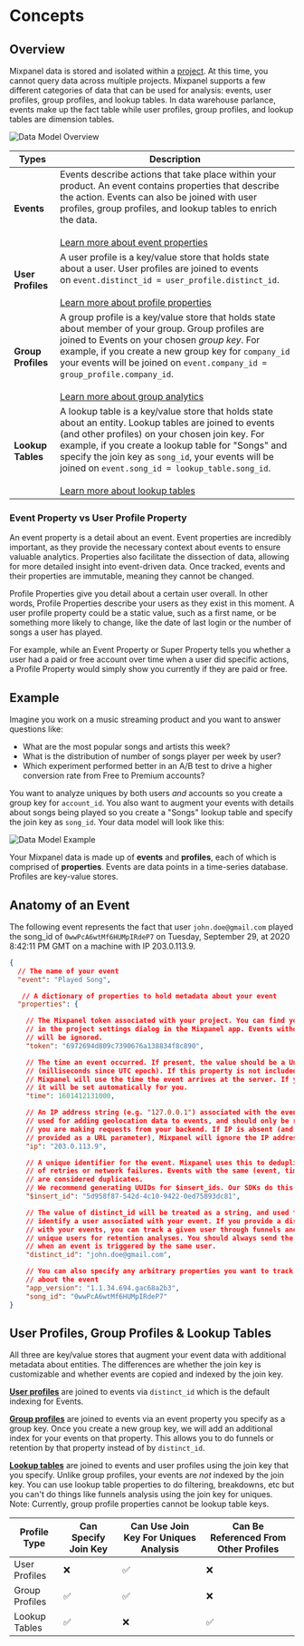 # Concepts

## Overview

Mixpanel data is stored and isolated within a [project](/docs/orgs-and-projects/managing-projects). At this time, you cannot query data across multiple projects. Mixpanel supports a few different categories of data that can be used for analysis: events, user profiles, group profiles, and lookup tables. In data warehouse parlance, events make up the fact table while user profiles, group profiles, and lookup tables are dimension tables.

![Data Model Overview](/Data%20Model%20Overview.png)

| Types | Description |
|----------|-------------------|
| **Events** | Events describe actions that take place within your product. An event contains properties that describe the action. Events can also be joined with user profiles, group profiles, and lookup tables to enrich the data. <br><br> [Learn more about event properties](/docs/data-structure/events-and-properties) |
| **User Profiles** | A user profile is a key/value store that holds state about a user. User profiles are joined to events on `event.distinct_id = user_profile.distinct_id`. <br><br> [Learn more about profile properties](/docs/data-structure/events-and-properties) |
| **Group Profiles** | A group profile is a key/value store that holds state about member of your group. Group profiles are joined to Events on your chosen _group key_. For example, if you create a new group key for `company_id` your events will be joined on `event.company_id = group_profile.company_id`. <br><br> [Learn more about group analytics](/docs/data-structure/advanced/group-analytics) |
| **Lookup Tables** | A lookup table is a key/value store that holds state about an entity. Lookup tables are joined to events (and other profiles) on your chosen join key. For example, if you create a lookup table for "Songs" and specify the join key as `song_id`, your events will be joined on `event.song_id = lookup_table.song_id`. <br><br>[Learn more about lookup tables](/docs/data-structure/lookup-tables) |

### Event Property vs User Profile Property

An event property is a detail about an event.  Event properties are incredibly important, as they provide the necessary context about events to ensure valuable analytics. Properties also facilitate the dissection of data, allowing for more detailed insight into event-driven data. Once tracked, events and their properties are immutable, meaning they cannot be changed.

Profile Properties give you detail about a certain user overall. In other words, Profile Properties describe your users as they exist in this moment. A user profile property could be a static value, such as a first name, or be something more likely to change, like the date of last login or the number of songs a user has played.

For example, while an Event Property or Super Property tells you whether a user had a paid or free account over time when a user did specific actions, a Profile Property would simply show you currently if they are paid or free.

## Example

Imagine you work on a music streaming product and you want to answer questions like: 

- What are the most popular songs and artists this week?
- What is the distribution of number of songs player per week by user?
- Which experiment performed better in an A/B test to drive a higher conversion rate from Free to Premium accounts?

You want to analyze uniques by both users *and* accounts so you create a group key for `account_id`. You also want to augment your events with details about songs being played so you create a "Songs" lookup table and specify the join key as `song_id`. Your data model will look like this:

![Data Model Example](/datamodel.png)

Your Mixpanel data is made up of **events** and **profiles**, each of which is comprised of **properties**.  Events are data points in a time-series database. Profiles are key-value stores.


## Anatomy of an Event
The following event represents the fact that user `john.doe@gmail.com` played the song_id of `0wwPcA6wtMf6HUMpIRdeP7` on Tuesday, September 29, at 2020 8:42:11 PM GMT on a machine with IP 203.0.113.9.

```json
{
  // The name of your event
  "event": "Played Song", 

   // A dictionary of properties to hold metadata about your event
  "properties": { 

    // The Mixpanel token associated with your project. You can find your Mixpanel token
    // in the project settings dialog in the Mixpanel app. Events without a valid token
    // will be ignored.
    "token": "6972694d809c7390676a138834f8c890",

    // The time an event occurred. If present, the value should be a Unix timestamp
    // (milliseconds since UTC epoch). If this property is not included in your request,
    // Mixpanel will use the time the event arrives at the server. If you're using our mobile SDKs,
    // it will be set automatically for you.
    "time": 1601412131000,

    // An IP address string (e.g. "127.0.0.1") associated with the event. This is
    // used for adding geolocation data to events, and should only be required if
    // you are making requests from your backend. If IP is absent (and ip=1 is not
    // provided as a URL parameter), Mixpanel will ignore the IP address of the request.
    "ip": "203.0.113.9",

    // A unique identifier for the event. Mixpanel uses this to deduplicate events in the case
    // of retries or network failures. Events with the same (event, time, distinct_id, $insert_id)
    // are considered duplicates. 
    // We recommend generating UUIDs for $insert_ids. Our SDKs do this automatically.
    "$insert_id": "5d958f87-542d-4c10-9422-0ed75893dc81",

    // The value of distinct_id will be treated as a string, and used to uniquely 
    // identify a user associated with your event. If you provide a distinct_id property
    // with your events, you can track a given user through funnels and distinguish 
    // unique users for retention analyses. You should always send the same distinct_id
    // when an event is triggered by the same user.
    "distinct_id": "john.doe@gmail.com",

    // You can also specify any arbitrary properties you want to track as metadata
    // about the event
    "app_version": "1.1.34.694.gac68a2b3",
    "song_id": "0wwPcA6wtMf6HUMpIRdeP7"
}
```

## User Profiles, Group Profiles & Lookup Tables
All three are key/value stores that augment your event data with additional metadata about entities. The differences are whether the join key is customizable and whether events are copied and indexed by the join key.

**[User profiles](/docs/data-structure/user-profiles)** are joined to events via `distinct_id` which is the default indexing for Events. 

**[Group profiles](/docs/data-structure/advanced/group-analytics)** are joined to events via an event property you specify as a group key. Once you create a new group key, we will add an additional index for your events on that property. This allows you to do funnels or retention by that property instead of by `distinct_id`.

**[Lookup tables](/docs/data-structure/lookup-tables)** are joined to events and user profiles using the join key that you specify. Unlike group profiles, your events are *not* indexed by the join key. You can use lookup table properties to do filtering, breakdowns, etc but you can't do things like funnels analysis using the join key for uniques. Note: Currently, group profile properties cannot be lookup table keys.

| Profile Type | Can Specify Join Key | Can Use Join Key For Uniques Analysis | Can Be Referenced From Other Profiles |
|---|---|---|---|
| User Profiles | ❌ |  ✅  | ❌ |
| Group Profiles |  ✅  |  ✅  | ❌ |
| Lookup Tables |  ✅  | ❌ |  ✅  |
